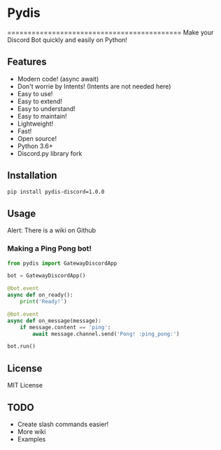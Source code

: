 # Pydis
===========================================
Make your Discord Bot quickly and easily on Python!

## Features
- Modern code! (async await)
- Don't worrie by Intents! (Intents are not needed here)
- Easy to use!
- Easy to extend!
- Easy to understand!
- Easy to maintain!
- Lightweight!
- Fast!
- Open source!
- Python 3.6+
- Discord.py library fork

## Installation

```bash
pip install pydis-discord=1.0.0
```

## Usage

Alert: There is a wiki on Github

### Making a Ping Pong bot!
```python
from pydis import GatewayDiscordApp

bot = GatewayDiscordApp()

@bot.event
async def on_ready():
    print('Ready!')

@bot.event
async def on_message(message):
    if message.content == 'ping':
        await message.channel.send('Pong! :ping_pong:')

bot.run()
```

## License
MIT License

## TODO
- Create slash commands easier!
- More wiki
- Examples
